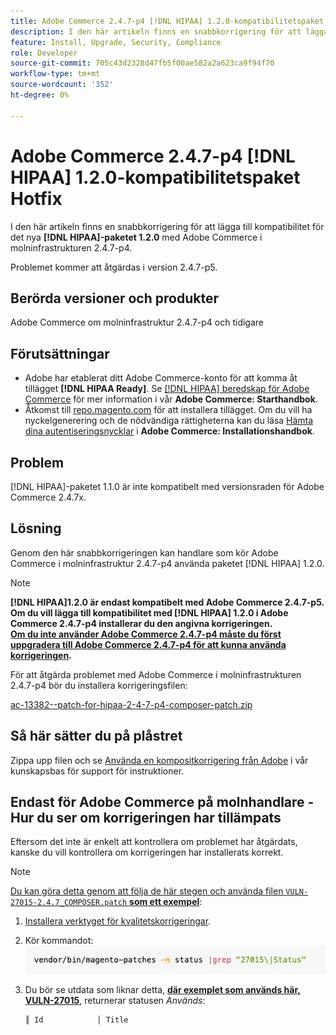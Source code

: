 ```yaml
---
title: Adobe Commerce 2.4.7-p4 [!DNL HIPAA] 1.2.0-kompatibilitetspaket Hotfix
description: I den här artikeln finns en snabbkorrigering för att lägga till kompatibilitet för det nya [!DNL HIPAA] paketet 1.2.0 med Adobe Commerce i molninfrastrukturen 2.4.7-p4
feature: Install, Upgrade, Security, Compliance
role: Developer
source-git-commit: 705c43d2328d47fb5f00ae582a2a623ca9f94f70
workflow-type: tm+mt
source-wordcount: '352'
ht-degree: 0%

---
```


# Adobe Commerce 2.4.7-p4 [!DNL HIPAA] 1.2.0-kompatibilitetspaket Hotfix

I den här artikeln finns en snabbkorrigering för att lägga till kompatibilitet för det nya **[!DNL HIPAA]-paketet 1.2.0** med Adobe Commerce i molninfrastrukturen 2.4.7-p4.

Problemet kommer att åtgärdas i version 2.4.7-p5.

## Berörda versioner och produkter

Adobe Commerce om molninfrastruktur 2.4.7-p4 och tidigare

## Förutsättningar

* Adobe har etablerat ditt Adobe Commerce-konto för att komma åt tillägget **[!DNL HIPAA Ready]**. Se [[!DNL HIPAA] beredskap för Adobe Commerce](https://experienceleague.adobe.com/sv/docs/commerce-admin/start/compliance/hipaa-ready-service/overview) för mer information i vår **Adobe Commerce: Starthandbok**.
* Åtkomst till [repo.magento.com](https://repo.magento.com) för att installera tillägget. Om du vill ha nyckelgenerering och de nödvändiga rättigheterna kan du läsa [Hämta dina autentiseringsnycklar](https://experienceleague.adobe.com/sv/docs/commerce-operations/installation-guide/prerequisites/authentication-keys) i **Adobe Commerce: Installationshandbok**.

## Problem

[!DNL HIPAA]-paketet 1.1.0 är inte kompatibelt med versionsraden för Adobe Commerce 2.4.7x.

## Lösning

Genom den här snabbkorrigeringen kan handlare som kör Adobe Commerce i molninfrastruktur 2.4.7-p4 använda paketet [!DNL HIPAA] 1.2.0.

>[!NOTE]
>
>**[!DNL HIPAA]1.2.0 är endast kompatibelt med Adobe Commerce 2.4.7-p5. Om du vill lägga till kompatibilitet med [!DNL HIPAA] 1.2.0 i Adobe Commerce 2.4.7-p4 installerar du den angivna korrigeringen.<br><u>Om du inte använder Adobe Commerce 2.4.7-p4 måste du först uppgradera till Adobe Commerce 2.4.7-p4 för att kunna använda korrigeringen</u>.**

För att åtgärda problemet med Adobe Commerce i molninfrastrukturen 2.4.7-p4 bör du installera korrigeringsfilen:

[ac-13382--patch-for-hipaa-2-4-7-p4-composer-patch.zip](assets/ac-13382--patch-for-hipaa-2-4-7-p4-composer-patch.zip)

## Så här sätter du på plåstret

Zippa upp filen och se [Använda en kompositkorrigering från Adobe](https://experienceleague.adobe.com/docs/commerce-knowledge-base/kb/how-to/how-to-apply-a-composer-patch-provided-by-magento.html?lang=sv-SE) i vår kunskapsbas för support för instruktioner.

## Endast för Adobe Commerce på molnhandlare - Hur du ser om korrigeringen har tillämpats

Eftersom det inte är enkelt att kontrollera om problemet har åtgärdats, kanske du vill kontrollera om korrigeringen har installerats korrekt.

>[!NOTE]
>
><u>Du kan göra detta genom att följa de här stegen och använda filen `VULN-27015-2.4.7_COMPOSER.patch` **som ett exempel**</u>:

1. [Installera verktyget för kvalitetskorrigeringar](https://experienceleague.adobe.com/docs/commerce-operations/tools/quality-patches-tool/usage.html?lang=sv-SE).
1. Kör kommandot:<br>
   ![cve-2024-34102-tell-if-patch-applied-code](assets/cve-2024-34102-tell-if-patch-applied-code.png)
1. Du bör se utdata som liknar detta, **<u>där exemplet som används här, VULN-27015</u>**, returnerar statusen *Används*:

   ```bash
   ║ Id            │ Title                                                        │ Category        │ Origin                 │ Status      │ Details                                          ║ ║ N/A           │ ../m2-hotfixes/VULN-27015-2.4.7_COMPOSER_patch.patch      │ Other           │ Local                  │ Applied     │ Patch type: Custom                                
   ```

<!-- For Step 2:
     ```bash
    vendor/bin/magento-patches -n status |grep "27015\|Status"
     ```
-->
